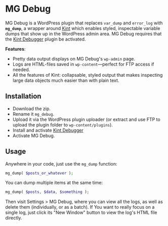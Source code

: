 # MG Debug

MG Debug is a WordPress plugin that replaces `var_dump` and `error_log` with **`mg_dump`**, a wrapper around [Kint](https://kint-php.github.io/kint/) which enables styled, inspectable variable dumps that show up in the WordPress admin area. MG Debug requires that the [Kint Debugger](https://wordpress.org/plugins/kint-debugger/) plugin be activated.

**Features**:

- Pretty data output displays on MG Debug's `wp-admin` page.
- Logs are HTML-files saved in `wp-content`—perfect for FTP access if needed.
- All the features of Kint: collapsable, styled output that makes inspecting large data objects much easier than with plain text.

## Installation

- Download the zip.
- Rename it `mg_debug`.
- Upload it via the WordPress plugin uploader (or extract and use FTP to upload the plugin folder to `wp-content/plugins`).
- Install and activate [Kint Debugger](https://wordpress.org/plugins/kint-debugger/)
- Activate MG Debug.

## Usage

Anywhere in your code, just use the `mg_dump` function:

```php
mg_dump( $posts_or_whatever );
```

You can dump multiple items at the same time:

```php
mg_dump( $posts, $data, $something );
```

Then visit Settings > MG Debug, where you can view all the logs, as well as delete them (individually, or as a batch). If You want to really focus on a single log, just click its "New Window" button to view the log's HTML file directly.